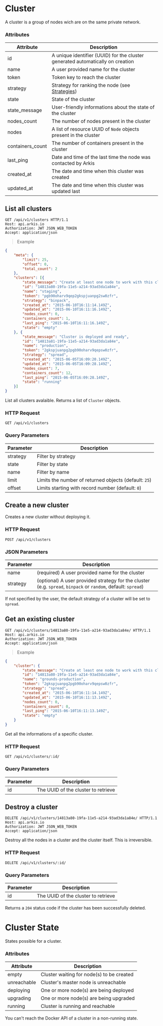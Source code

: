 # Cluster

A cluster is a group of nodes wich are on the same private network.

### Attributes

Attribute   | Description
----------- | -----------
id          | A unique identifier (UUID) for the cluster generated automatically on creation
name        | A user provided name for the cluster
token       | Token key to reach the cluster
strategy    | Strategy for ranking the node (see [Strategies](https://docs.docker.com/swarm/scheduler/strategy/))
state       | State of the cluster
state_message | User-friendly informations about the state of the cluster
nodes_count | The number of nodes present in the cluster
nodes    | A list of resource UUID of `Node` objects present in the cluster
containers_count | The number of containers present in the cluster
last_ping   | Date and time of the last time the node was contacted by Arkis
created_at  | The date and time when this cluster was created
updated_at  | The date and time when this cluster was updated last

## List all clusters

```http
GET /api/v1/clusters HTTP/1.1
Host: api.arkis.io
Authorization: JWT JSON_WEB_TOKEN
Accept: application/json
```

> Example

```json
{
    "meta": {
        "limit": 25,
        "offset": 0,
        "total_count": 2
    },
    "clusters": [{
        "state_message": "Create at least one node to work with this cluster",
        "id": "14813a80-19fa-11e5-a214-93ad3da1a84e",
        "name": "staging",
        "token": "pgb90oharv9qep2gkspjuanpg2sw0zfr",
        "strategy": "binpack",
        "created_at": "2015-06-10T16:11:14.149Z",
        "updated_at": "2015-06-10T16:11:16.149Z",
        "nodes_count": 0,
        "containers_count": 1,
        "last_ping": "2015-06-10T16:11:16.149Z",
        "state": "empty"
    }, {
        "state_message": "Cluster is deployed and ready",
        "id": "14813a81-19fa-11e5-a214-93ad3da1a84e",
        "name": "production",
        "token": "2gkspjuanpg2pgb90oharv9qepsw0zfr",
        "strategy": "spread",
        "created_at": "2015-06-05T16:09:20.149Z",
        "updated_at": "2015-06-05T16:09:28.149Z",
        "nodes_count": 7,
        "containers_count": 12,
        "last_ping": "2015-06-05T16:09:28.149Z",
        "state": "running"
    }]
}
```

List all clusters avalaible. Returns a list of `Cluster` objects.

### HTTP Request

`GET /api/v1/clusters`

### Query Parameters

Parameter   | Description
---------   | -----------
strategy    | Filter by strategy
state       | Filter by state
name        | Filter by name
limit       | Limits the number of returned objects (default: `25`)
offset      | Limits starting with record number (default: `0`)

## Create a new cluster

Creates a new cluster without deploying it.

### HTTP Request

`POST /api/v1/clusters`

### JSON Parameters

Parameter | Description
--------- | -----------
name  | (required) A user provided name for the cluster
strategy | (optional) A user provided strategy for the cluster (e.g. `spread`, `binpack` or `random`, default: `spread`)

If not specified by the user, the default strategy of a cluster will be set to `spread`.

## Get an existing cluster

```http
GET /api/v1/clusters/14813a80-19fa-11e5-a214-93ad3da1a84e/ HTTP/1.1
Host: api.arkis.io
Authorization: JWT JSON_WEB_TOKEN
Accept: application/json
```

> Example

```json
{
    "cluster": {
        "state_message": "Create at least one node to work with this cluster",
        "id": "14813a80-19fa-11e5-a214-93ad3da1a84e",
        "name": "grounds-production",
        "token": "2gkspjuanpg2pgb90oharv9qepsw0zfr",
        "strategy": "spread",
        "created_at": "2015-06-10T16:11:14.149Z",
        "updated_at": "2015-06-10T16:11:13.149Z",
        "nodes_count": 0,
        "containers_count": 0,
        "last_ping": "2015-06-10T16:11:13.149Z",
        "state": "empty"
    }
}
```

Get all the informations of a specific cluster.

### HTTP Request

`GET /api/v1/clusters/:id/`

### Query Parameters

Parameter | Description
--------- | -----------
id | The UUID of the cluster to retrieve

## Destroy a cluster

```http
DELETE /api/v1/clusters/14813a80-19fa-11e5-a214-93ad3da1a84e/ HTTP/1.1
Host: api.arkis.io
Authorization: JWT JSON_WEB_TOKEN
Accept: application/json
```

Destroy all the nodes in a cluster and the cluster itself. This is irreversible.

### HTTP Request

`DELETE /api/v1/clusters/:id/`

### Query Parameters

Parameter | Description
--------- | -----------
id | The UUID of the cluster to retrieve

Returns a `204` status code if the cluster has been successfully deleted.

# Cluster State

States possible for a cluster.

### Attributes

Attribute   | Description
----------- | -----------
empty | Cluster waiting for node(s) to be created
unreachable | Cluster's master node is unreachable
deploying | One or more node(s) are being deployed
upgrading | One or more node(s) are being upgraded
running | Cluster is running and reachable

<aside class="warning">
You can't reach the Docker API of a cluster in a non-running state.
</aside>
